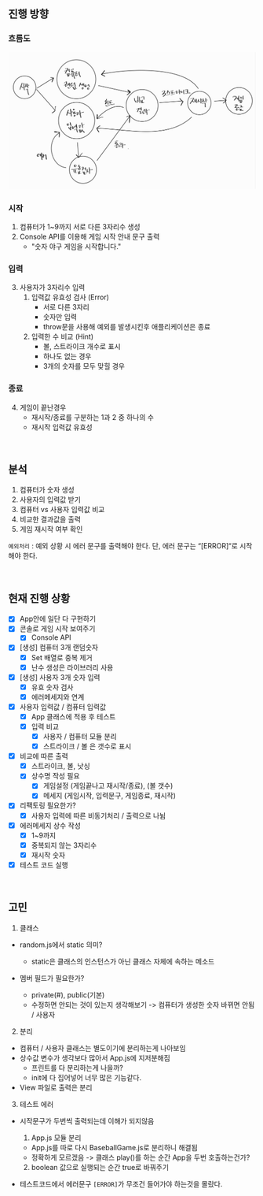 ## 진행 방향

### 흐름도

![flowchart](./assets/flow.jpeg)

### 시작

1. 컴퓨터가 1~9까지 서로 다른 3자리수 생성
2. Console API를 이용해 게임 시작 안내 문구 출력
   - "숫자 야구 게임을 시작합니다."

### 입력

3. 사용자가 3자리수 입력
   1. 입력값 유효성 검사 (Error)
      - 서로 다른 3자리
      - 숫자만 입력
      - throw문을 사용해 예외를 발생시킨후 애플리케이션은 종료
   2. 입력한 수 비교 (Hint)
      - 볼, 스트라이크 개수로 표시
      - 하나도 없는 경우
      - 3개의 숫자를 모두 맞힐 경우

### 종료

4. 게임이 끝난경우
   - 재시작/종료를 구분하는 1과 2 중 하나의 수
   - 재시작 입력값 유효성

<br>

## 분석

1. 컴퓨터가 숫자 생성
2. 사용자의 입력값 받기
3. 컴퓨터 vs 사용자 입력값 비교
4. 비교한 결과값을 출력
5. 게임 재시작 여부 확인

`예외처리` : 예외 상황 시 에러 문구를 출력해야 한다. 단, 에러 문구는 “[ERROR]“로 시작해야 한다.

<br>

## 현재 진행 상황

- [x] App안에 일단 다 구현하기
- [x] 콘솔로 게임 시작 보여주기
  - [x] Console API
- [x] [생성] 컴퓨터 3개 랜덤숫자
  - [x] Set 배열로 중복 제거
  - [x] 난수 생성은 라이브러리 사용
- [x] [생성] 사용자 3개 숫자 입력
  - [x] 유효 숫자 검사
  - [x] 에러메세지와 연계
- [x] 사용자 입력값 / 컴퓨터 입력값
  - [x] App 클래스에 적용 후 테스트
  - [x] 입력 비교
    - [x] 사용자 / 컴퓨터 모듈 분리
    - [x] 스트라이크 / 볼 은 갯수로 표시
- [x] 비교에 따른 출력
  - [x] 스트라이크, 볼, 낫싱
  - [x] 상수명 작성 필요
    - [x] 게임설정 (게임끝나고 재시작/종료), (볼 갯수)
    - [x] 메세지 (게임시작, 입력문구, 게임종료, 재시작)
- [x] 리팩토링 필요한가?
  - [x] 사용자 입력에 따른 비동기처리 / 출력으로 나뉨
- [x] 에러메세지 상수 작성
  - [x] 1~9까지
  - [x] 중복되지 않는 3자리수
  - [x] 재시작 숫자
- [x] 테스트 코드 실행

<br>

## 고민

1. 클래스

- random.js에서 static 의미?

  - static은 클래스의 인스턴스가 아닌 클래스 자체에 속하는 메소드

- 멤버 필드가 필요한가?
  - private(#), public(기본)
  - 수정하면 안되는 것이 있는지 생각해보기 -> 컴퓨터가 생성한 숫자 바뀌면 안됨 / 사용자

2. 분리

- 컴퓨터 / 사용자 클래스는 별도이기에 분리하는게 나아보임
- 상수값 변수가 생각보다 많아서 App.js에 지저분해짐
  - 프린트를 다 분리하는게 나을까?
  - init에 다 집어넣어 너무 많은 기능같다.
- View 파일로 출력은 분리

3. 테스트 에러

- 시작문구가 두번씩 출력되는데 이해가 되지않음

  1.  App.js 모듈 분리

  - App.js를 따로 다시 BaseballGame.js로 분리하니 해결됨
  - 정확하게 모르겠음 -> 클래스 play()를 하는 순간 App을 두번 호출하는건가?

  2. boolean 값으로 실행되는 순간 true로 바꿔주기

- 테스트코드에서 에러문구 `[ERROR]`가 무조건 들어가야 하는것을 몰랐다.
